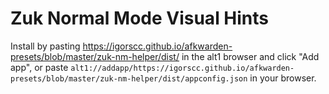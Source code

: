 # Zuk Normal Mode Visual Hints

Install by pasting https://igorscc.github.io/afkwarden-presets/blob/master/zuk-nm-helper/dist/ in the alt1 browser and click "Add app",
or paste `alt1://addapp/https://igorscc.github.io/afkwarden-presets/blob/master/zuk-nm-helper/dist/appconfig.json` in your browser.
